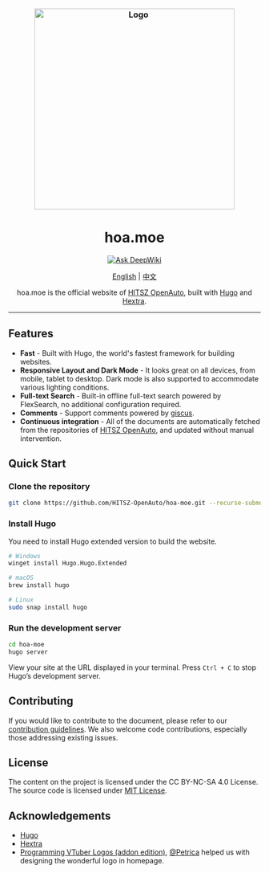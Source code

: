 <h3 align="center">
  <img src="./static/images/HITSZOpenAutoShadow.webp" width="400" alt="Logo"/>
</h3>

<h1 align="center">hoa.moe</h1>

<p align="center">
  <a href="https://deepwiki.com/HITSZ-OpenAuto/hoa-moe"><img src="https://deepwiki.com/badge.svg" alt="Ask DeepWiki"></a>
</p>

<p align="center">
  <a href="README.md">English</a> | <a href="README-zh.md">中文</a>
</p>

<p align="center">
  hoa.moe is the official website of <a href="https://github.com/HITSZ-OpenAuto">HITSZ OpenAuto</a>, 
  built with <a href="https://gohugo.io/">Hugo</a> and 
  <a href="https://imfing.github.io/hextra/">Hextra</a>.
</p>

---

## Features

- **Fast** - Built with Hugo, the world's fastest framework for building websites.
- **Responsive Layout and Dark Mode** - It looks great on all devices, from mobile, tablet to desktop. Dark mode is also supported to accommodate various lighting conditions.
- **Full-text Search** - Built-in offline full-text search powered by FlexSearch, no additional configuration required.
- **Comments** - Support comments powered by [giscus](https://giscus.app/).
- **Continuous integration** - All of the documents are automatically fetched from the repositories of [HITSZ OpenAuto](https://github.com/HITSZ-OpenAuto), and updated without manual intervention.

## Quick Start

### Clone the repository

```bash
git clone https://github.com/HITSZ-OpenAuto/hoa-moe.git --recurse-submodules --depth=1
```

### Install Hugo

You need to install Hugo extended version to build the website.

```bash
# Windows
winget install Hugo.Hugo.Extended

# macOS
brew install hugo

# Linux
sudo snap install hugo
```

### Run the development server

```bash
cd hoa-moe
hugo server
```

View your site at the URL displayed in your terminal. Press `Ctrl + C` to stop Hugo’s development server.

## Contributing

If you would like to contribute to the document, please refer to our [contribution guidelines](https://hoa.moe/blog/contribution-guide/). We also welcome code contributions, especially those addressing existing issues.

## License

The content on the project is licensed under the CC BY-NC-SA 4.0 License. The source code is licensed under [MIT License](LICENSE).

## Acknowledgements

- [Hugo](https://gohugo.io/)
- [Hextra](https://imfing.github.io/hextra/)
- [Programming VTuber Logos (addon edition)](https://github.com/PetricaT/ProgrammingVTuberLogos-Addon), [@Petrica](https://github.com/PetricaT) helped us with designing the wonderful logo in homepage.
